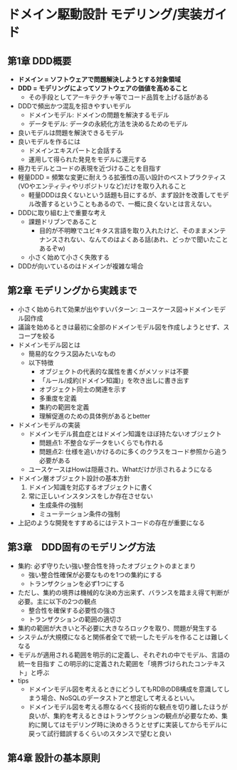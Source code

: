 # ドメイン駆動設計 モデリング/実装ガイド
## 第1章 DDD概要
- **ドメイン = ソフトウェアで問題解決しようとする対象領域**
- **DDD = モデリングによってソフトウェアの価値を高めること**
    - その手段としてアーキテクチャ等でコード品質を上げる話がある
- DDDで頻出かつ混乱を招きやすいモデル
    - ドメインモデル: ドメインの問題を解決するモデル
    - データモデル: データの永続化方法を決めるためのモデル
- 良いモデルは問題を解決できるモデル
- 良いモデルを作るには
    - ドメインエキスパートと会話する
    - 運用して得られた発見をモデルに還元する
- 極力モデルとコードの表現を近づけることを目指す
- 軽量DDD = 頻繁な変更に耐えうる拡張性の高い設計のベストプラクティス(VOやエンティティやリポジトリなど)だけを取り入れること
    - 軽量DDDは良くないという話題も目にするが、まず設計を改善してモデル改善するということもあるので、一概に良くないとは言えない。
- DDDに取り組む上で重要な考え
    - 課題ドリブンであること
        - 目的が不明瞭でユビキタス言語を取り入れたけど、そのままメンテナンスされない、なんてのはよくある話(あれ、どっかで聞いたことあるぞw)
    - 小さく始めて小さく失敗する
- DDDが向いているのはドメインが複雑な場合


## 第2章 モデリングから実践まで
- 小さく始められて効果が出やすいパターン: ユースケース図→ドメインモデル図作成
- 議論を始めるときは最初に全部のドメインモデル図を作成しようとせず、スコープを絞る
- ドメインモデル図とは
    - 簡易的なクラス図みたいなもの
    - 以下特徴
        - オブジェクトの代表的な属性を書くがメソッドは不要
        - 「ルール/成約(ドメイン知識)」を吹き出しに書き出す
        - オブジェクト同士の関連を示す
        - 多重度を定義
        - 集約の範囲を定義
        - 理解促進のための具体例があるとbetter
- ドメインモデルの実装
    - ドメインモデル貧血症とはドメイン知識をほぼ持たないオブジェクト
        - 問題点1: 不整合なデータをいくらでも作れる
        - 問題点2: 仕様を追いかけるのに多くのクラスをコード参照から追う必要がある
    - ユースケースはHowは隠蔽され、Whatだけが示されるようになる
- ドメイン層オブジェクト設計の基本方針
    1. ドメイン知識を対応するオブジェクトに書く
    1. 常に正しいインスタンスをしか存在させない
        - 生成条件の強制
        - ミューテーション条件の強制
- 上記のような開発をすすめるにはテストコードの存在が重要になる

## 第3章　DDD固有のモデリング方法
- 集約: 必ず守りたい強い整合性を持ったオブジェクトのまとまり
    - 強い整合性確保が必要なものを1つの集約にする
    - トランザクションを必ず1つにする
- ただし、集約の境界は機械的な決め方出来ず、バランスを踏まえ得て判断が必要。主に以下の2つの観点
    - 整合性を確保する必要性の強さ
    - トランザクションの範囲の適切さ
- 集約の範囲が大きいと不必要に大きなろロックを取り、問題が発生する
- システムが大規模になると関係者全てで統一したモデルを作ることは難しくなる
- モデルが適用される範囲を明示的に定義し、それぞれの中でモデル、言語の統一を目指す
    この明示的に定義された範囲を「境界づけられたコンテキスト」と呼ぶ
- tips
    - ドメインモデル図を考えるときにどうしてもRDBのDB構成を意識してしまう場合、NoSQLのデータストアと想定して考えるといい。
    - ドメインモデル図を考える際なるべく技術的な観点を切り離したほうが良いが、集約を考えるときはトランザクションの観点が必要なため、集約に関してはモデリング時に決めきろうとせずに実装してからモデルに戻って試行錯誤するくらいのスタンスで望むと良い

## 第4章 設計の基本原則
